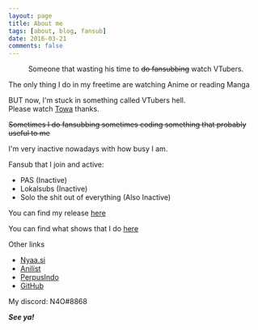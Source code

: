 ```yaml
---
layout: page
title: About me
tags: [about, blog, fansub]
date: 2016-03-21
comments: false
---
```

    
<center>Someone that wasting his time to <s>do fansubbing</s> watch VTubers.</center>

The only thing I do in my freetime are watching Anime or reading Manga

BUT now, I'm stuck in something called VTubers hell.<br>
Please watch [Towa](https://www.youtube.com/channel/UC1uv2Oq6kNxgATlCiez59hw) thanks.

~~Sometimes I do fansubbing sometimes coding something that probably useful to me~~

I'm very inactive nowadays with how busy I am.

Fansub that I join and active:
- PAS (Inactive)
- Lokalsubs (Inactive)
- Solo the shit out of everything (Also Inactive)

You can find my release [here](https://blog.n4o.xyz/release)

You can find what shows that I do [here](https://git.io/fpKjh)

Other links
- [Nyaa.si](https://nyaa.si/user/NoAiOne)
- [Anilist](https://anilist.co/user/NoAiOne)
- [PerpusIndo](https://www.perpusindo.info/user/N4O)
- [GitHub](https://github.com/noaione)

My discord: N4O#8868

***See ya!***